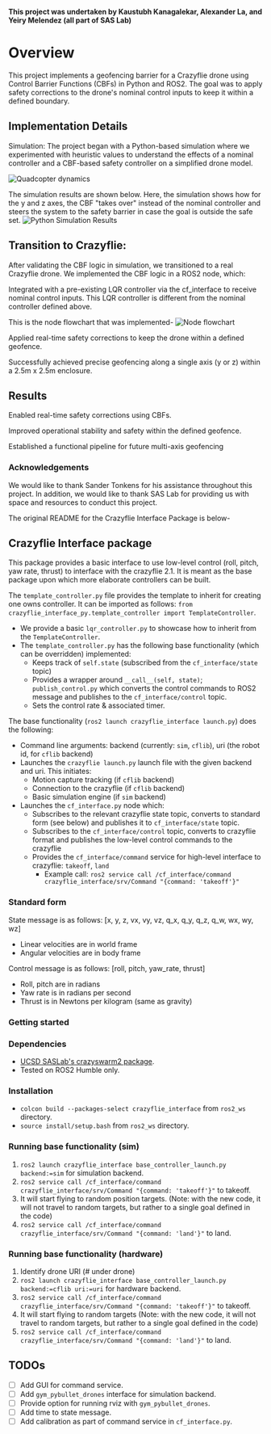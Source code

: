 
**This project was undertaken by Kaustubh Kanagalekar, Alexander La, and Yeiry Melendez (all part of SAS Lab)**
# Overview
This project implements a geofencing barrier for a Crazyflie drone using Control Barrier Functions (CBFs) in Python and ROS2. The goal was to apply safety corrections to the drone's nominal control inputs to keep it within a defined boundary.

## Implementation Details
Simulation:
The project began with a Python-based simulation where we experimented with heuristic values to understand the effects of a nominal controller and a CBF-based safety controller on a simplified drone model.

![Quadcopter dynamics](./misc/quadcopter_dynamics.png)


The simulation results are shown below. Here, the simulation shows how for the y and z axes, the CBF "takes over" instead of the nominal controller and steers the system to the safety barrier in case the goal is outside the safe set. 
![Python Simulation Results](./misc/python_sim_results.png)

## Transition to Crazyflie:
After validating the CBF logic in simulation, we transitioned to a real Crazyflie drone. We implemented the CBF logic in a ROS2 node, which:

Integrated with a pre-existing LQR controller via the cf_interface to receive nominal control inputs. This LQR controller is different from the nominal controller defined above. 

This is the node flowchart that was implemented- 
![Node flowchart](./misc/node_flowchart.png)

Applied real-time safety corrections to keep the drone within a defined geofence.

Successfully achieved precise geofencing along a single axis (y or z) within a 2.5m x 2.5m enclosure.

## Results
Enabled real-time safety corrections using CBFs.

Improved operational stability and safety within the defined geofence.

Established a functional pipeline for future multi-axis geofencing


### Acknowledgements 
We would like to thank Sander Tonkens for his assistance throughout this project. In addition, we would like to thank SAS Lab for providing us with space and resources to conduct this project. 

The original README for the Crazyflie Interface Package is below- 
## Crazyflie Interface package
This package provides a basic interface to use low-level control (roll, pitch, yaw rate, thrust) to interface with the crazyflie 2.1.
It is meant as the base package upon which more elaborate controllers can be built.

The `template_controller.py` file provides the template to inherit for creating one owns controller. It can be imported as follows: `from crazyflie_interface_py.template_controller import TemplateController`.
- We provide a basic `lqr_controller.py` to showcase how to inherit from the `TemplateController`.
- The `template_controller.py` has the following base functionality (which can be overridden) implemented:
    - Keeps track of `self.state` (subscribed from the `cf_interface/state` topic)
    - Provides a wrapper around `__call__(self, state)`; `publish_control.py` which converts the control commands to ROS2 message and publishes to the `cf_interface/control` topic.
    - Sets the control rate & associated timer.


The base functionality (`ros2 launch crazyflie_interface launch.py`) does the following:
- Command line arguments: backend (currently: `sim`, `cflib`), uri (the robot id, for `cflib` backend)
- Launches the `crazyflie launch.py` launch file with the given backend and uri. This initiates:
    - Motion capture tracking (if `cflib` backend)
    - Connection to the crazyflie (if `cflib` backend)
    - Basic simulation engine (if `sim` backend)
- Launches the `cf_interface.py` node which:
    - Subscribes to the relevant crazyflie state topic, converts to standard form (see below) and publishes it to `cf_interface/state` topic.
    - Subscribes to the `cf_interface/control` topic, converts to crazyflie format and publishes the low-level control commands to the crazyflie
    - Provides the `cf_interface/command` service for high-level interface to crazyflie: `takeoff`, `land`
        - Example call: `ros2 service call /cf_interface/command crazyflie_interface/srv/Command "{command: 'takeoff'}"`
    

### Standard form
State message is as follows: [x, y, z, vx, vy, vz, q_x, q_y, q_z, q_w, wx, wy, wz]
- Linear velocities are in world frame
- Angular velocities are in body frame

Control message is as follows: [roll, pitch, yaw_rate, thrust]
- Roll, pitch are in radians
- Yaw rate is in radians per second
- Thrust is in Newtons per kilogram (same as gravity)

### Getting started

### Dependencies
- [UCSD SASLab's crazyswarm2 package](https://github.com/UCSD-SASLab/crazyswarm2).
- Tested on ROS2 Humble only.

### Installation
- `colcon build --packages-select crazyflie_interface` from `ros2_ws` directory.
- `source install/setup.bash` from `ros2_ws` directory.

### Running base functionality (sim)
1. `ros2 launch crazyflie_interface base_controller_launch.py backend:=sim` for simulation backend.
2. `ros2 service call /cf_interface/command crazyflie_interface/srv/Command "{command: 'takeoff'}"` to takeoff.
3. It will start flying to random position targets. (Note: with the new code, it will not travel to random targets, but rather to a single goal defined in the code) 
3. `ros2 service call /cf_interface/command crazyflie_interface/srv/Command "{command: 'land'}"` to land.


### Running base functionality (hardware)
1. Identify drone URI (# under drone)
2. `ros2 launch crazyflie_interface base_controller_launch.py backend:=cflib uri:=uri` for hardware backend.
3. `ros2 service call /cf_interface/command crazyflie_interface/srv/Command "{command: 'takeoff'}"` to takeoff.
4. It will start flying to random targets (Note: with the new code, it will not travel to random targets, but rather to a single goal defined in the code)
5. `ros2 service call /cf_interface/command crazyflie_interface/srv/Command "{command: 'land'}"` to land.

## TODOs
- [ ] Add GUI for command service.
- [ ] Add `gym_pybullet_drones` interface for simulation backend.
- [ ] Provide option for running rviz with `gym_pybullet_drones`.
- [ ] Add time to state message.
- [ ] Add calibration as part of command service in `cf_interface.py`.
